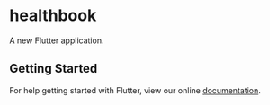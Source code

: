 # healthbook

A new Flutter application.

## Getting Started

For help getting started with Flutter, view our online
[documentation](https://flutter.io/).
